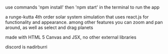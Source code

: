 use commands 'npm install' then 'npm start' in the terminal to run the app

a runge-kutta 4th order solar system simulation that uses react.js for functionality and appearance.
among other features you can zoom and pan around, as well as select and drag planets

made with HTML 5 Canvas and JSX, no other external libraries

discord is nadirburri
